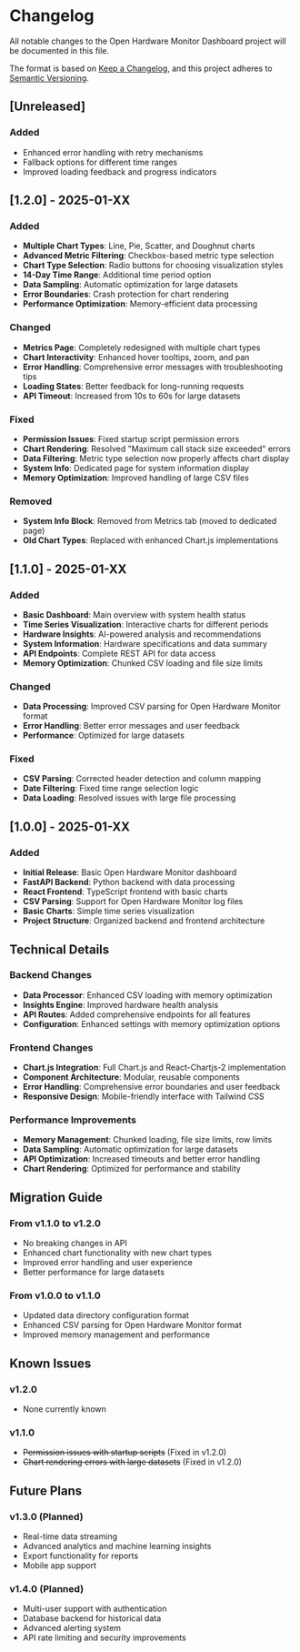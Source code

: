 # Changelog

All notable changes to the Open Hardware Monitor Dashboard project will be documented in this file.

The format is based on [Keep a Changelog](https://keepachangelog.com/en/1.0.0/),
and this project adheres to [Semantic Versioning](https://semver.org/spec/v2.0.0.html).

## [Unreleased]

### Added
- Enhanced error handling with retry mechanisms
- Fallback options for different time ranges
- Improved loading feedback and progress indicators

## [1.2.0] - 2025-01-XX

### Added
- **Multiple Chart Types**: Line, Pie, Scatter, and Doughnut charts
- **Advanced Metric Filtering**: Checkbox-based metric type selection
- **Chart Type Selection**: Radio buttons for choosing visualization styles
- **14-Day Time Range**: Additional time period option
- **Data Sampling**: Automatic optimization for large datasets
- **Error Boundaries**: Crash protection for chart rendering
- **Performance Optimization**: Memory-efficient data processing

### Changed
- **Metrics Page**: Completely redesigned with multiple chart types
- **Chart Interactivity**: Enhanced hover tooltips, zoom, and pan
- **Error Handling**: Comprehensive error messages with troubleshooting tips
- **Loading States**: Better feedback for long-running requests
- **API Timeout**: Increased from 10s to 60s for large datasets

### Fixed
- **Permission Issues**: Fixed startup script permission errors
- **Chart Rendering**: Resolved "Maximum call stack size exceeded" errors
- **Data Filtering**: Metric type selection now properly affects chart display
- **System Info**: Dedicated page for system information display
- **Memory Optimization**: Improved handling of large CSV files

### Removed
- **System Info Block**: Removed from Metrics tab (moved to dedicated page)
- **Old Chart Types**: Replaced with enhanced Chart.js implementations

## [1.1.0] - 2025-01-XX

### Added
- **Basic Dashboard**: Main overview with system health status
- **Time Series Visualization**: Interactive charts for different periods
- **Hardware Insights**: AI-powered analysis and recommendations
- **System Information**: Hardware specifications and data summary
- **API Endpoints**: Complete REST API for data access
- **Memory Optimization**: Chunked CSV loading and file size limits

### Changed
- **Data Processing**: Improved CSV parsing for Open Hardware Monitor format
- **Error Handling**: Better error messages and user feedback
- **Performance**: Optimized for large datasets

### Fixed
- **CSV Parsing**: Corrected header detection and column mapping
- **Date Filtering**: Fixed time range selection logic
- **Data Loading**: Resolved issues with large file processing

## [1.0.0] - 2025-01-XX

### Added
- **Initial Release**: Basic Open Hardware Monitor dashboard
- **FastAPI Backend**: Python backend with data processing
- **React Frontend**: TypeScript frontend with basic charts
- **CSV Parsing**: Support for Open Hardware Monitor log files
- **Basic Charts**: Simple time series visualization
- **Project Structure**: Organized backend and frontend architecture

## Technical Details

### Backend Changes
- **Data Processor**: Enhanced CSV loading with memory optimization
- **Insights Engine**: Improved hardware health analysis
- **API Routes**: Added comprehensive endpoints for all features
- **Configuration**: Enhanced settings with memory optimization options

### Frontend Changes
- **Chart.js Integration**: Full Chart.js and React-Chartjs-2 implementation
- **Component Architecture**: Modular, reusable components
- **Error Handling**: Comprehensive error boundaries and user feedback
- **Responsive Design**: Mobile-friendly interface with Tailwind CSS

### Performance Improvements
- **Memory Management**: Chunked loading, file size limits, row limits
- **Data Sampling**: Automatic optimization for large datasets
- **API Optimization**: Increased timeouts and better error handling
- **Chart Rendering**: Optimized for performance and stability

## Migration Guide

### From v1.1.0 to v1.2.0
- No breaking changes in API
- Enhanced chart functionality with new chart types
- Improved error handling and user experience
- Better performance for large datasets

### From v1.0.0 to v1.1.0
- Updated data directory configuration format
- Enhanced CSV parsing for Open Hardware Monitor format
- Improved memory management and performance

## Known Issues

### v1.2.0
- None currently known

### v1.1.0
- ~~Permission issues with startup scripts~~ (Fixed in v1.2.0)
- ~~Chart rendering errors with large datasets~~ (Fixed in v1.2.0)

## Future Plans

### v1.3.0 (Planned)
- Real-time data streaming
- Advanced analytics and machine learning insights
- Export functionality for reports
- Mobile app support

### v1.4.0 (Planned)
- Multi-user support with authentication
- Database backend for historical data
- Advanced alerting system
- API rate limiting and security improvements
